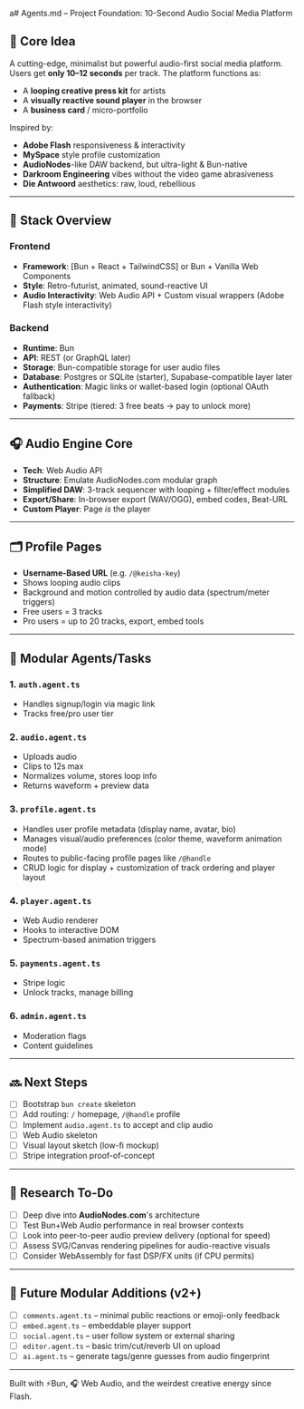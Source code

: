 a# Agents.md – Project Foundation: 10-Second Audio Social Media Platform

## 🚧 Core Idea
A cutting-edge, minimalist but powerful audio-first social media platform. Users get **only 10–12 seconds** per track. The platform functions as:

- A **looping creative press kit** for artists
- A **visually reactive sound player** in the browser
- A **business card** / micro-portfolio

Inspired by:
- **Adobe Flash** responsiveness & interactivity
- **MySpace** style profile customization
- **AudioNodes**-like DAW backend, but ultra-light & Bun-native
- **Darkroom Engineering** vibes without the video game abrasiveness
- **Die Antwoord** aesthetics: raw, loud, rebellious

---

## 🧱 Stack Overview

### Frontend
- **Framework**: [Bun + React + TailwindCSS] or Bun + Vanilla Web Components
- **Style**: Retro-futurist, animated, sound-reactive UI
- **Audio Interactivity**: Web Audio API + Custom visual wrappers (Adobe Flash style interactivity)

### Backend
- **Runtime**: Bun
- **API**: REST (or GraphQL later)
- **Storage**: Bun-compatible storage for user audio files
- **Database**: Postgres or SQLite (starter), Supabase-compatible layer later
- **Authentication**: Magic links or wallet-based login (optional OAuth fallback)
- **Payments**: Stripe (tiered: 3 free beats → pay to unlock more)

---

## 🎧 Audio Engine Core
- **Tech**: Web Audio API
- **Structure**: Emulate AudioNodes.com modular graph
- **Simplified DAW**: 3-track sequencer with looping + filter/effect modules
- **Export/Share**: In-browser export (WAV/OGG), embed codes, Beat-URL
- **Custom Player**: Page *is* the player

---

## 🗂️ Profile Pages
- **Username-Based URL** (e.g. `/@keisha-key`)
- Shows looping audio clips
- Background and motion controlled by audio data (spectrum/meter triggers)
- Free users = 3 tracks
- Pro users = up to 20 tracks, export, embed tools

---

## 🧩 Modular Agents/Tasks

### 1. `auth.agent.ts`
- Handles signup/login via magic link
- Tracks free/pro user tier

### 2. `audio.agent.ts`
- Uploads audio
- Clips to 12s max
- Normalizes volume, stores loop info
- Returns waveform + preview data

### 3. `profile.agent.ts`
- Handles user profile metadata (display name, avatar, bio)
- Manages visual/audio preferences (color theme, waveform animation mode)
- Routes to public-facing profile pages like `/@handle`
- CRUD logic for display + customization of track ordering and player layout

### 4. `player.agent.ts`
- Web Audio renderer
- Hooks to interactive DOM
- Spectrum-based animation triggers

### 5. `payments.agent.ts`
- Stripe logic
- Unlock tracks, manage billing

### 6. `admin.agent.ts`
- Moderation flags
- Content guidelines

---

## 🔜 Next Steps
- [ ] Bootstrap `bun create` skeleton
- [ ] Add routing: `/` homepage, `/@handle` profile
- [ ] Implement `audio.agent.ts` to accept and clip audio
- [ ] Web Audio skeleton
- [ ] Visual layout sketch (low-fi mockup)
- [ ] Stripe integration proof-of-concept

---

## 🧠 Research To-Do
- [ ] Deep dive into **AudioNodes.com**'s architecture
- [ ] Test Bun+Web Audio performance in real browser contexts
- [ ] Look into peer-to-peer audio preview delivery (optional for speed)
- [ ] Assess SVG/Canvas rendering pipelines for audio-reactive visuals
- [ ] Consider WebAssembly for fast DSP/FX units (if CPU permits)

---

## 🧩 Future Modular Additions (v2+)
- [ ] `comments.agent.ts` – minimal public reactions or emoji-only feedback
- [ ] `embed.agent.ts` – embeddable player support
- [ ] `social.agent.ts` – user follow system or external sharing
- [ ] `editor.agent.ts` – basic trim/cut/reverb UI on upload
- [ ] `ai.agent.ts` – generate tags/genre guesses from audio fingerprint

---

Built with ⚡Bun, 🎧 Web Audio, and the weirdest creative energy since Flash.
